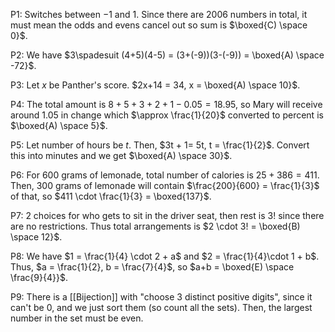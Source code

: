  
P1: Switches between $-1$ and $1$. Since there are 2006 numbers in total, it must mean the odds and evens cancel out so sum is $\boxed{C) \space 0}$.

P2: We have $3\spadesuit (4+5)(4-5) = (3+(-9))(3-(-9)) = \boxed{A) \space -72}$.

P3: Let $x$ be Panther's score. $2x+14 = 34, x = \boxed{A) \space 10}$.

P4: The total amount is $8 + 5 + 3 + 2 + 1 - 0.05 = 18.95$, so Mary will receive around $1.05$ in change which $\approx \frac{1}{20}$ converted to percent is $\boxed{A) \space 5}$.

P5: Let number of hours be $t$. Then, $3t + 1= 5t, t = \frac{1}{2}$. Convert this into minutes and we get $\boxed{A) \space 30}$.

P6: For 600 grams of lemonade, total number of calories is $25 + 386 = 411$. Then, 300 grams of lemonade will contain $\frac{200}{600} = \frac{1}{3}$ of that, so $411 \cdot \frac{1}{3} = \boxed{137}$.

P7: $2$ choices for who gets to sit in the driver seat, then rest is $3!$ since there are no restrictions. Thus total arrangements is $2 \cdot 3! = \boxed{B) \space 12}$.

P8: We have $1 = \frac{1}{4} \cdot 2 + a$ and $2 = \frac{1}{4}\cdot 1 + b$. Thus, $a = \frac{1}{2}, b = \frac{7}{4}$, so $a+b = \boxed{E) \space \frac{9}{4}}$.

P9: There is a [[Bijection]] with "choose 3 distinct positive digits", since it can't be 0, and we just sort them (so count all the sets). Then, the largest number in the set must be even. 


